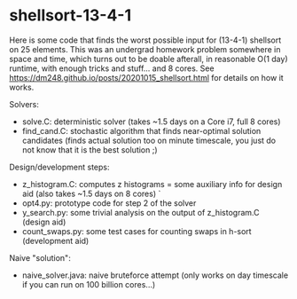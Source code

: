 # shellsort-13-4-1

Here is some code that finds the worst possible input for (13-4-1) shellsort on 25 elements. This was an undergrad homework problem somewhere in space and time, 
which turns out to be doable afterall, in reasonable O(1 day) runtime, with enough tricks and stuff... and 8 cores. See https://dm248.github.io/posts/20201015_shellsort.html for details on how it works.

Solvers:
* solve.C: deterministic solver (takes ~1.5 days on a Core i7, full 8 cores)
* find_cand.C: stochastic algorithm that finds near-optimal solution candidates (finds actual solution too on minute timescale, you just do not know that it is the best solution ;) 

Design/development steps:
* z_histogram.C: computes z histograms = some auxiliary info for design aid (also takes ~1.5 days on 8 cores)  `
* opt4.py: prototype code for step 2 of the solver
* y_search.py: some trivial analysis on the output of z_histogram.C (design aid) 
* count_swaps.py: some test cases for counting swaps in h-sort (development aid)  

Naive "solution":
* naive_solver.java: naive bruteforce attempt (only works on day timescale if you can run on 100 billion cores...)
